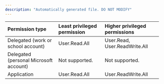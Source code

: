 ```yaml
---
description: "Automatically generated file. DO NOT MODIFY"
---
```


|Permission type|Least privileged permission|Higher privileged permissions|
|:---|:---|:---|
|Delegated (work or school account)|User.Read.All|User.Read, User.ReadWrite.All|
|Delegated (personal Microsoft account)|Not supported.|Not supported.|
|Application|User.Read.All|User.ReadWrite.All|

